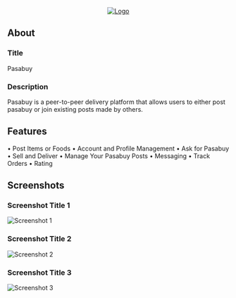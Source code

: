 <div align="center">
  <a href="https://i.imgur.com/2EtlC1f.png">
    <img src="https://i.imgur.com/6QGX8a7.png" alt="Logo">
  </a>
</div>

## About

### Title
Pasabuy

### Description
Pasabuy is a peer-to-peer delivery platform that allows users to either post pasabuy or join existing posts made by others.

## Features

• Post Items or Foods
• Account and Profile Management
• Ask for Pasabuy
• Sell and Deliver
• Manage Your Pasabuy Posts
• Messaging
• Track Orders
• Rating

## Screenshots

### Screenshot Title 1
![Screenshot 1](path/to/screenshot1.png)

### Screenshot Title 2
![Screenshot 2](path/to/screenshot2.png)

### Screenshot Title 3
![Screenshot 3](path/to/screenshot3.png)
